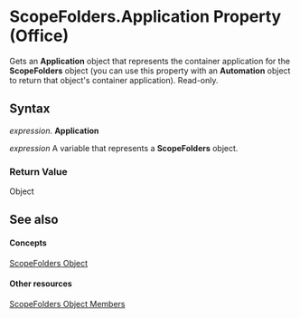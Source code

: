 
# ScopeFolders.Application Property (Office)

Gets an  **Application** object that represents the container application for the **ScopeFolders** object (you can use this property with an **Automation** object to return that object's container application). Read-only.


## Syntax

 _expression_. **Application**

 _expression_ A variable that represents a **ScopeFolders** object.


### Return Value

Object


## See also


#### Concepts


[ScopeFolders Object](25faab39-5309-3560-81a8-e969591cfddb.md)
#### Other resources


[ScopeFolders Object Members](0315c4f3-c3a4-9c6a-6163-6b89441bd2d2.md)